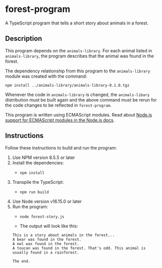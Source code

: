 # forest-program

A TypeScript program that tells a short story about animals in a forest.

## Description

This program depends on the `animals-library`. For each animal listed in `animals-library`, the program describes that
the animal was found in the forest.

The dependency relationship from this program to the `animals-library` module was created with the command:

```shell
npm install ../animals-library/animals-library-0.1.0.tgz
```

Whenever the code in `animals-library` is changed, the `animals-libary` distribution must be built again and the above command must
be rerun for the code changes to be reflected in `forest-program`.

This program is written using ECMAScript modules. Read about [Node.js support for ECMAScript modules in the Node.js docs](https://nodejs.org/api/esm.html).

## Instructions

Follow these instructions to build and run the program:

1. Use NPM version 8.5.5 or later
2. Install the dependencies:
   * ```shell
     npm install
     ```
5. Transpile the TypeScript:
   * ```shell
     npm run build
     ```
3. Use Node version v16.15.0 or later
4. Run the program:
   * ```shell
     node forest-story.js
     ```
   * The output will look like this:
   ```text
   This is a story about animals in the forest...
   A bear was found in the forest.
   A owl was found in the forest.
   A toucan was found in the forest. That's odd. This animal is usually found in a rainforest.
   
   The end.
   ```
